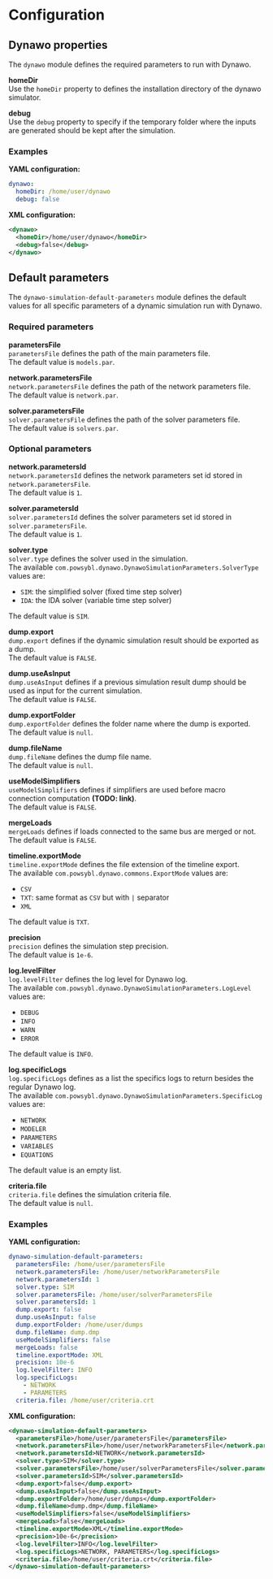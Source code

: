 # Configuration

## Dynawo properties
The `dynawo` module defines the required parameters to run with Dynawo.

**homeDir**  
Use the `homeDir` property to defines the installation directory of the dynawo simulator.

**debug**  
Use the `debug` property to specify if the temporary folder where the inputs are generated should be kept after the simulation.

### Examples

**YAML configuration:**
```yaml
dynawo:
  homeDir: /home/user/dynawo
  debug: false
```

**XML configuration:**
```xml
<dynawo>
  <homeDir>/home/user/dynawo</homeDir>
  <debug>false</debug>
</dynawo>
```

## Default parameters
The `dynawo-simulation-default-parameters` module defines the default values for all specific parameters of a dynamic simulation run with Dynawo.

### Required parameters

**parametersFile**  
`parametersFile` defines the path of the main parameters file.  
The default value is `models.par`.

**network.parametersFile**  
`network.parametersFile` defines the path of the network parameters file.  
The default value is `network.par`.

**solver.parametersFile**  
`solver.parametersFile` defines the path of the solver parameters file.  
The default value is `solvers.par`.

### Optional parameters

**network.parametersId**  
`network.parametersId` defines the network parameters set id stored in `network.parametersFile`.  
The default value is `1`.

**solver.parametersId**  
`solver.parametersId` defines the solver parameters set id stored in `solver.parametersFile`.  
The default value is `1`.

**solver.type**  
`solver.type` defines the solver used in the simulation.  
The available `com.powsybl.dynawo.DynawoSimulationParameters.SolverType` values are:
- `SIM`: the simplified solver (fixed time step solver)
- `IDA`: the IDA solver (variable time step solver)

The default value is `SIM`.

**dump.export**  
`dump.export` defines if the dynamic simulation result should be exported as a dump.  
The default value is `FALSE`.

**dump.useAsInput**  
`dump.useAsInput` defines if a previous simulation result dump should be used as input for the current simulation.  
The default value is `FALSE`.

**dump.exportFolder**  
`dump.exportFolder` defines the folder name where the dump is exported.  
The default value is `null`.

**dump.fileName**  
`dump.fileName` defines the dump file name.  
The default value is `null`.

**useModelSimplifiers**  
`useModelSimplifiers` defines if simplifiers are used before macro connection computation **(TODO: link)**.  
The default value is `FALSE`.

**mergeLoads**  
`mergeLoads` defines if loads connected to the same bus are merged or not.  
The default value is `FALSE`.

**timeline.exportMode**  
`timeline.exportMode` defines the file extension of the timeline export.  
The available `com.powsybl.dynawo.commons.ExportMode` values are:
- `CSV`
- `TXT`: same format as `CSV` but with `|` separator
- `XML`

The default value is `TXT`.

**precision**  
`precision` defines the simulation step precision.  
The default value is `1e-6`.

**log.levelFilter**  
`log.levelFilter` defines the log level for Dynawo log.  
The available `com.powsybl.dynawo.DynawoSimulationParameters.LogLevel` values are:
- `DEBUG`
- `INFO`
- `WARN`
- `ERROR`

The default value is `INFO`.

**log.specificLogs**  
`log.specificLogs` defines as a list the specifics logs to return besides the regular Dynawo log.  
The available `com.powsybl.dynawo.DynawoSimulationParameters.SpecificLog` values are:
- `NETWORK`
- `MODELER`
- `PARAMETERS`
- `VARIABLES`
- `EQUATIONS`

The default value is an empty list.

**criteria.file**  
`criteria.file` defines the simulation criteria file.  
The default value is `null`.

### Examples

**YAML configuration:**
```yaml
dynawo-simulation-default-parameters:
  parametersFile: /home/user/parametersFile
  network.parametersFile: /home/user/networkParametersFile
  network.parametersId: 1
  solver.type: SIM
  solver.parametersFile: /home/user/solverParametersFile
  solver.parametersId: 1
  dump.export: false
  dump.useAsInput: false
  dump.exportFolder: /home/user/dumps
  dump.fileName: dump.dmp
  useModelSimplifiers: false
  mergeLoads: false
  timeline.exportMode: XML
  precision: 10e-6
  log.levelFilter: INFO
  log.specificLogs:
    - NETWORK
    - PARAMETERS
  criteria.file: /home/user/criteria.crt
```

**XML configuration:**
```xml
<dynawo-simulation-default-parameters>
  <parametersFile>/home/user/parametersFile</parametersFile>
  <network.parametersFile>/home/user/networkParametersFile</network.parametersFile>
  <network.parametersId>NETWORK</network.parametersId>
  <solver.type>SIM</solver.type>
  <solver.parametersFile>/home/user/solverParametersFile</solver.parametersFile>
  <solver.parametersId>SIM</solver.parametersId>
  <dump.export>false</dump.export>
  <dump.useAsInput>false</dump.useAsInput> 
  <dump.exportFolder>/home/user/dumps</dump.exportFolder>
  <dump.fileName>dump.dmp</dump.fileName>
  <useModelSimplifiers>false</useModelSimplifiers>
  <mergeLoads>false</mergeLoads>
  <timeline.exportMode>XML</timeline.exportMode>
  <precision>10e-6</precision>
  <log.levelFilter>INFO</log.levelFilter>
  <log.specificLogs>NETWORK, PARAMETERS</log.specificLogs>
  <criteria.file>/home/user/criteria.crt</criteria.file>
</dynawo-simulation-default-parameters>
```

